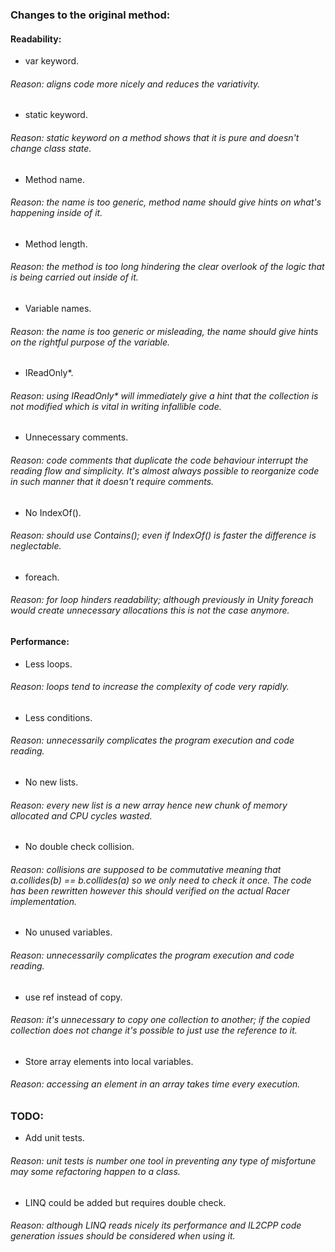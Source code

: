 ### Changes to the original method:

#### Readability:
- var keyword.
###### Reason: aligns code more nicely and reduces the variativity.
- static keyword.
###### Reason: static keyword on a method shows that it is pure and doesn't change class state.
- Method name.
###### Reason: the name is too generic, method name should give hints on what's happening inside of it.
- Method length.
###### Reason: the method is too long hindering the clear overlook of the logic that is being carried out inside of it.
- Variable names.
###### Reason: the name is too generic or misleading, the name should give hints on the rightful purpose of the variable.
- IReadOnly*.
###### Reason: using IReadOnly* will immediately give a hint that the collection is not modified which is vital in writing infallible code.
- Unnecessary comments.
###### Reason: code comments that duplicate the code behaviour interrupt the reading flow and simplicity. It's almost always possible to reorganize code in such manner that it doesn't require comments.
- No IndexOf().
###### Reason: should use Contains(); even if IndexOf() is faster the difference is neglectable.
- foreach.
###### Reason: for loop hinders readability; although previously in Unity foreach would create unnecessary allocations this is not the case anymore.

#### Performance:
- Less loops.
###### Reason: loops tend to increase the complexity of code very rapidly.
- Less conditions.
###### Reason: unnecessarily complicates the program execution and code reading.
- No new lists.
###### Reason: every new list is a new array hence new chunk of memory allocated and CPU cycles wasted.
- No double check collision.
###### Reason: collisions are supposed to be commutative meaning that a.collides(b) == b.collides(a) so we only need to check it once. The code has been rewritten however this should verified on the actual Racer implementation.
- No unused variables.
###### Reason: unnecessarily complicates the program execution and code reading.
- use ref instead of copy.
###### Reason: it's unnecessary to copy one collection to another; if the copied collection does not change it's possible to just use the reference to it.
- Store array elements into local variables.
###### Reason: accessing an element in an array takes time every execution.

### TODO:
- Add unit tests.
###### Reason: unit tests is number one tool in preventing any type of misfortune may some refactoring happen to a class.
- LINQ could be added but requires double check.
###### Reason: although LINQ reads nicely its performance and IL2CPP code generation issues should be considered when using it.
